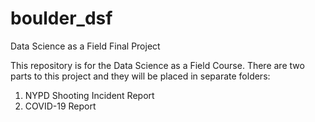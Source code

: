 # boulder_dsf
Data Science as a Field Final Project

This repository is for the Data Science as a Field Course.
There are two parts to this project and they will be placed in separate folders:
1) NYPD Shooting Incident Report
2) COVID-19 Report
